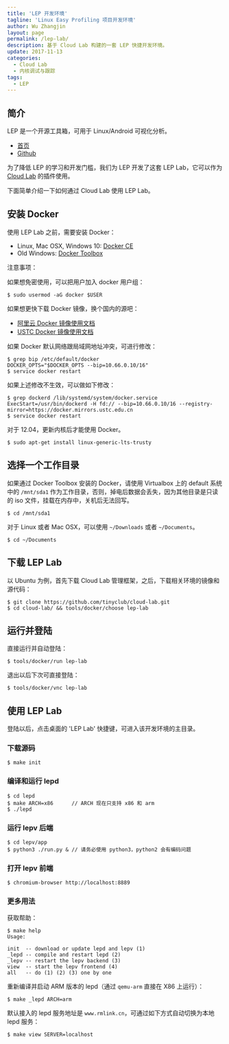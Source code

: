```yaml
---
title: 'LEP 开发环境'
tagline: 'Linux Easy Profiling 项目开发环境'
author: Wu Zhangjin
layout: page
permalink: /lep-lab/
description: 基于 Cloud Lab 构建的一套 LEP 快捷开发环境。
update: 2017-11-13
categories:
  - Cloud Lab
  - 内核调试与跟踪
tags:
  - LEP
---
```


## 简介

LEP 是一个开源工具箱，可用于 Linux/Android 可视化分析。

* [首页](http://www.linuxep.com/)
* [Github](https://github.com/linuxep/)

为了降低 LEP 的学习和开发门槛，我们为 LEP 开发了这套 LEP Lab，它可以作为 [Cloud Lab](http://tinylab.org/cloud-lab) 的插件使用。

下面简单介绍一下如何通过 Cloud Lab 使用 LEP Lab。

## 安装 Docker

使用 LEP Lab 之前，需要安装 Docker：

* Linux, Mac OSX, Windows 10: [Docker CE](https://store.docker.com/search?type=edition&offering=community)
* Old Windows: [Docker Toolbox](https://www.docker.com/docker-toolbox)

注意事项：

如果想免密使用，可以把用户加入 docker 用户组：

    $ sudo usermod -aG docker $USER

如果想更快下载 Docker 镜像，换个国内的源吧：

  * [阿里云 Docker 镜像使用文档](https://help.aliyun.com/document_detail/60750.html)
  * [USTC Docker 镜像使用文档](https://lug.ustc.edu.cn/wiki/mirrors/help/docker)

如果 Docker 默认网络跟局域网地址冲突，可进行修改：

    $ grep bip /etc/default/docker
    DOCKER_OPTS="$DOCKER_OPTS --bip=10.66.0.10/16"
    $ service docker restart

如果上述修改不生效，可以做如下修改：

    $ grep dockerd /lib/systemd/system/docker.service
    ExecStart=/usr/bin/dockerd -H fd:// --bip=10.66.0.10/16 --registry-mirror=https://docker.mirrors.ustc.edu.cn
    $ service docker restart

对于 12.04，更新内核后才能使用 Docker。

    $ sudo apt-get install linux-generic-lts-trusty

## 选择一个工作目录

如果通过 Docker Toolbox 安装的 Docker，请使用 Virtualbox 上的 default 系统中的 `/mnt/sda1` 作为工作目录，否则，掉电后数据会丢失，因为其他目录是只读的 iso 文件，挂载在内存中，关机后无法回写。

    $ cd /mnt/sda1

对于 Linux 或者 Mac OSX，可以使用 `~/Downloads` 或者 `~/Documents`。

    $ cd ~/Documents

## 下载 LEP Lab

以 Ubuntu 为例，首先下载 Cloud Lab 管理框架，之后，下载相关环境的镜像和源代码：

    $ git clone https://github.com/tinyclub/cloud-lab.git
    $ cd cloud-lab/ && tools/docker/choose lep-lab

## 运行并登陆

直接运行并自动登陆：

    $ tools/docker/run lep-lab

退出以后下次可直接登陆：

    $ tools/docker/vnc lep-lab

## 使用 LEP Lab

登陆以后，点击桌面的 'LEP Lab' 快捷键，可进入该开发环境的主目录。

### 下载源码

    $ make init

### 编译和运行 lepd

    $ cd lepd
    $ make ARCH=x86      // ARCH 现在只支持 x86 和 arm
    $ ./lepd

### 运行 lepv 后端

    $ cd lepv/app
    $ python3 ./run.py & // 请务必使用 python3，python2 会有编码问题

### 打开 lepv 前端

    $ chromium-browser http://localhost:8889

### 更多用法

获取帮助：

    $ make help
    Usage:

    init  -- download or update lepd and lepv (1)
    _lepd -- compile and restart lepd (2)
    _lepv -- restart the lepv backend (3)
    view  -- start the lepv frontend (4)
    all   -- do (1) (2) (3) one by one

重新编译并启动 ARM 版本的 lepd（通过 `qemu-arm` 直接在 X86 上运行）：

    $ make _lepd ARCH=arm

默认接入的 lepd 服务地址是 `www.rmlink.cn`，可通过如下方式自动切换为本地 lepd 服务：

    $ make view SERVER=localhost
